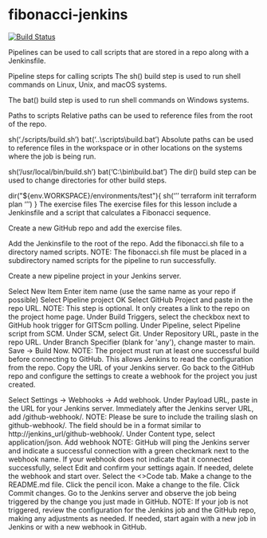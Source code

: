 # fibonacci-jenkins
[![Build Status](http://ec2-54-196-184-251.compute-1.amazonaws.com/buildStatus/icon?job=fibonacci)](http://ec2-54-196-184-251.compute-1.amazonaws.com/job/fibonacci/)


Pipelines can be used to call scripts that are stored in a repo along with a Jenkinsfile.

Pipeline steps for calling scripts
The sh() build step is used to run shell commands on Linux, Unix, and macOS systems.

The bat() build step is used to run shell commands on Windows systems.

Paths to scripts
Relative paths can be used to reference files from the root of the repo.

sh(‘./scripts/build.sh’)
bat(‘..\scripts\build.bat’)
Absolute paths can be used to reference files in the workspace or in other locations on the systems where the job is being run.

sh(‘/usr/local/bin/build.sh’)
bat(‘C:\bin\build.bat’)
The dir() build step can be used to change directories for other build steps.

dir("${env.WORKSPACE}/environments/test"){
sh(‘’’
    terraform init
    terraform plan
‘’’)
}
The exercise files
The exercise files for this lesson include a Jenkinsfile and a script that calculates a Fibonacci sequence.

Create a new GitHub repo and add the exercise files.

Add the Jenkinsfile to the root of the repo.
Add the fibonacci.sh file to a directory named scripts.
NOTE: The fibonacci.sh file must be placed in a subdirectory named scripts for the pipeline to run successfully.

Create a new pipeline project in your Jenkins server.

Select New Item
Enter item name (use the same name as your repo if possible)
Select Pipeline project
OK
Select GitHub Project and paste in the repo URL.
NOTE: This step is optional. It only creates a link to the repo on the project home page.
Under Build Triggers, select the checkbox next to GitHub hook trigger for GITScm polling.
Under Pipeline, select Pipeline script from SCM.
Under SCM, select Git.
Under Repository URL, paste in the repo URL.
Under Branch Specifier (blank for 'any'), change master to main.
Save → Build Now.
NOTE: The project must run at least one successful build before connecting to GitHub. This allows Jenkins to read the configuration from the repo.
Copy the URL of your Jenkins server.
Go back to the GitHub repo and configure the settings to create a webhook for the project you just created.

Select Settings → Webhooks → Add webhook.
Under Payload URL, paste in the URL for your Jenkins server.
Immediately after the Jenkins server URL, add /github-webhook/.
NOTE: Please be sure to include the trailing slash on github-webhook/. The field should be in a format similar to http://jenkins_url/github-webhook/.
Under Content type, select application/json.
Add webhook
NOTE: GitHub will ping the Jenkins server and indicate a successful connection with a green checkmark next to the webhook name. If your webhook does not indicate that it connected successfully, select Edit and confirm your settings again. If needed, delete the webhook and start over.
Select the <>Code tab.
Make a change to the README.md file.
Click the pencil icon.
Make a change to the file.
Click Commit changes.
Go to the Jenkins server and observe the job being triggered by the change you just made in GitHub.
NOTE: If your job is not triggered, review the configuration for the Jenkins job and the GitHub repo, making any adjustments as needed. If needed, start again with a new job in Jenkins or with a new webhook in GitHub.
